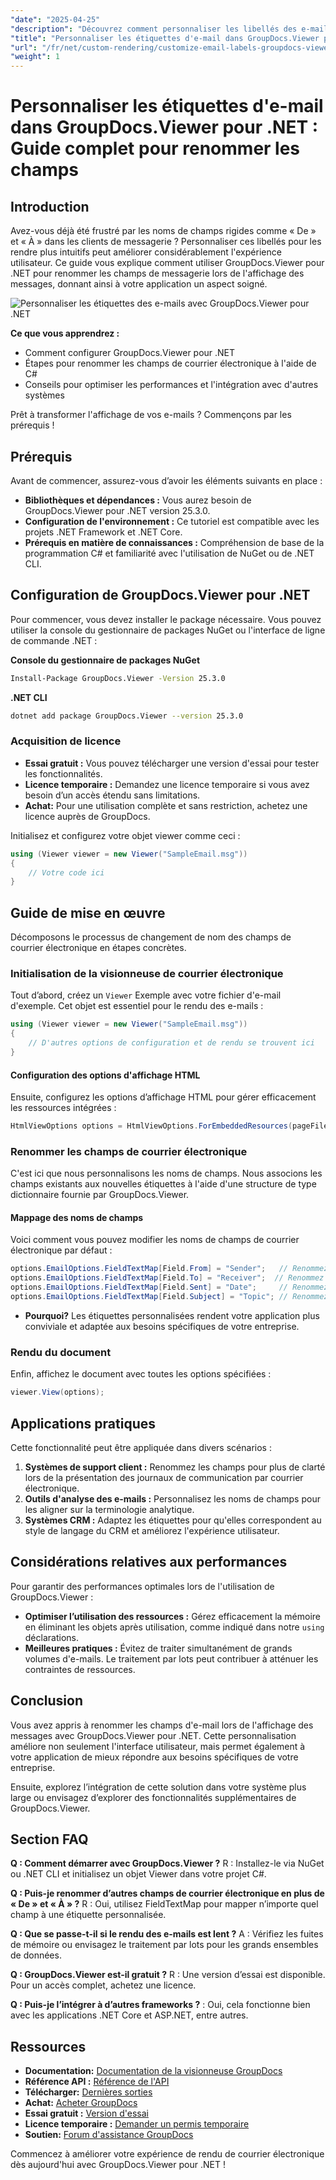 ```yaml
---
"date": "2025-04-25"
"description": "Découvrez comment personnaliser les libellés des e-mails avec GroupDocs.Viewer pour .NET grâce à ce guide étape par étape. Améliorez l'interface utilisateur de votre application en renommant des champs comme « De » et « À »."
"title": "Personnaliser les étiquettes d'e-mail dans GroupDocs.Viewer pour .NET &#58; Guide complet pour renommer les champs"
"url": "/fr/net/custom-rendering/customize-email-labels-groupdocs-viewer-dotnet/"
"weight": 1
---
```


# Personnaliser les étiquettes d'e-mail dans GroupDocs.Viewer pour .NET : Guide complet pour renommer les champs

## Introduction

Avez-vous déjà été frustré par les noms de champs rigides comme « De » et « À » dans les clients de messagerie ? Personnaliser ces libellés pour les rendre plus intuitifs peut améliorer considérablement l'expérience utilisateur. Ce guide vous explique comment utiliser GroupDocs.Viewer pour .NET pour renommer les champs de messagerie lors de l'affichage des messages, donnant ainsi à votre application un aspect soigné.

![Personnaliser les étiquettes des e-mails avec GroupDocs.Viewer pour .NET](/viewer/custom-rendering/customize-email-labels-img.png)

**Ce que vous apprendrez :**
- Comment configurer GroupDocs.Viewer pour .NET
- Étapes pour renommer les champs de courrier électronique à l'aide de C#
- Conseils pour optimiser les performances et l'intégration avec d'autres systèmes

Prêt à transformer l'affichage de vos e-mails ? Commençons par les prérequis !

## Prérequis

Avant de commencer, assurez-vous d’avoir les éléments suivants en place :

- **Bibliothèques et dépendances :** Vous aurez besoin de GroupDocs.Viewer pour .NET version 25.3.0.
- **Configuration de l'environnement :** Ce tutoriel est compatible avec les projets .NET Framework et .NET Core.
- **Prérequis en matière de connaissances :** Compréhension de base de la programmation C# et familiarité avec l'utilisation de NuGet ou de .NET CLI.

## Configuration de GroupDocs.Viewer pour .NET

Pour commencer, vous devez installer le package nécessaire. Vous pouvez utiliser la console du gestionnaire de packages NuGet ou l'interface de ligne de commande .NET :

**Console du gestionnaire de packages NuGet**
```bash
Install-Package GroupDocs.Viewer -Version 25.3.0
```

**.NET CLI**
```bash
dotnet add package GroupDocs.Viewer --version 25.3.0
```

### Acquisition de licence
- **Essai gratuit :** Vous pouvez télécharger une version d'essai pour tester les fonctionnalités.
- **Licence temporaire :** Demandez une licence temporaire si vous avez besoin d’un accès étendu sans limitations.
- **Achat:** Pour une utilisation complète et sans restriction, achetez une licence auprès de GroupDocs.

Initialisez et configurez votre objet viewer comme ceci :

```csharp
using (Viewer viewer = new Viewer("SampleEmail.msg"))
{
    // Votre code ici
}
```

## Guide de mise en œuvre

Décomposons le processus de changement de nom des champs de courrier électronique en étapes concrètes.

### Initialisation de la visionneuse de courrier électronique

Tout d’abord, créez un `Viewer` Exemple avec votre fichier d'e-mail d'exemple. Cet objet est essentiel pour le rendu des e-mails :

```csharp
using (Viewer viewer = new Viewer("SampleEmail.msg"))
{
    // D'autres options de configuration et de rendu se trouvent ici
}
```

#### Configuration des options d'affichage HTML

Ensuite, configurez les options d’affichage HTML pour gérer efficacement les ressources intégrées :

```csharp
HtmlViewOptions options = HtmlViewOptions.ForEmbeddedResources(pageFilePathFormat);
```

### Renommer les champs de courrier électronique

C'est ici que nous personnalisons les noms de champs. Nous associons les champs existants aux nouvelles étiquettes à l'aide d'une structure de type dictionnaire fournie par GroupDocs.Viewer.

#### Mappage des noms de champs

Voici comment vous pouvez modifier les noms de champs de courrier électronique par défaut :

```csharp
options.EmailOptions.FieldTextMap[Field.From] = "Sender";   // Renommez le champ « De » en « Expéditeur ».
options.EmailOptions.FieldTextMap[Field.To] = "Receiver";  // Renommez le champ « À » en « Destinataire ».
options.EmailOptions.FieldTextMap[Field.Sent] = "Date";     // Renommez le champ « Envoyé » en « Date ».
options.EmailOptions.FieldTextMap[Field.Subject] = "Topic"; // Renommez le champ « Sujet » en « Sujet ».
```

- **Pourquoi?** Les étiquettes personnalisées rendent votre application plus conviviale et adaptée aux besoins spécifiques de votre entreprise.

### Rendu du document

Enfin, affichez le document avec toutes les options spécifiées :

```csharp
viewer.View(options);
```

## Applications pratiques

Cette fonctionnalité peut être appliquée dans divers scénarios :

1. **Systèmes de support client :** Renommez les champs pour plus de clarté lors de la présentation des journaux de communication par courrier électronique.
2. **Outils d'analyse des e-mails :** Personnalisez les noms de champs pour les aligner sur la terminologie analytique.
3. **Systèmes CRM :** Adaptez les étiquettes pour qu'elles correspondent au style de langage du CRM et améliorez l'expérience utilisateur.

## Considérations relatives aux performances

Pour garantir des performances optimales lors de l'utilisation de GroupDocs.Viewer :
- **Optimiser l’utilisation des ressources :** Gérez efficacement la mémoire en éliminant les objets après utilisation, comme indiqué dans notre `using` déclarations.
- **Meilleures pratiques :** Évitez de traiter simultanément de grands volumes d'e-mails. Le traitement par lots peut contribuer à atténuer les contraintes de ressources.

## Conclusion

Vous avez appris à renommer les champs d'e-mail lors de l'affichage des messages avec GroupDocs.Viewer pour .NET. Cette personnalisation améliore non seulement l'interface utilisateur, mais permet également à votre application de mieux répondre aux besoins spécifiques de votre entreprise. 

Ensuite, explorez l’intégration de cette solution dans votre système plus large ou envisagez d’explorer des fonctionnalités supplémentaires de GroupDocs.Viewer.

## Section FAQ

**Q : Comment démarrer avec GroupDocs.Viewer ?**
R : Installez-le via NuGet ou .NET CLI et initialisez un objet Viewer dans votre projet C#.

**Q : Puis-je renommer d’autres champs de courrier électronique en plus de « De » et « À » ?**
R : Oui, utilisez FieldTextMap pour mapper n’importe quel champ à une étiquette personnalisée.

**Q : Que se passe-t-il si le rendu des e-mails est lent ?**
A : Vérifiez les fuites de mémoire ou envisagez le traitement par lots pour les grands ensembles de données.

**Q : GroupDocs.Viewer est-il gratuit ?**
R : Une version d’essai est disponible. Pour un accès complet, achetez une licence.

**Q : Puis-je l’intégrer à d’autres frameworks ?**
: Oui, cela fonctionne bien avec les applications .NET Core et ASP.NET, entre autres.

## Ressources
- **Documentation:** [Documentation de la visionneuse GroupDocs](https://docs.groupdocs.com/viewer/net/)
- **Référence API :** [Référence de l'API](https://reference.groupdocs.com/viewer/net/)
- **Télécharger:** [Dernières sorties](https://releases.groupdocs.com/viewer/net/)
- **Achat:** [Acheter GroupDocs](https://purchase.groupdocs.com/buy)
- **Essai gratuit :** [Version d'essai](https://releases.groupdocs.com/viewer/net/)
- **Licence temporaire :** [Demander un permis temporaire](https://purchase.groupdocs.com/temporary-license/)
- **Soutien:** [Forum d'assistance GroupDocs](https://forum.groupdocs.com/c/viewer/9)

Commencez à améliorer votre expérience de rendu de courrier électronique dès aujourd'hui avec GroupDocs.Viewer pour .NET !